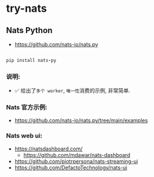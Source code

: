 # try-nats

## Nats Python

- https://github.com/nats-io/nats.py

```ruby

pip install nats-py

```

### 说明:

- ✅ 给出了`多个 worker`, `唯一性`消费的示例, 非常简单.

### Nats 官方示例:

- https://github.com/nats-io/nats.py/tree/main/examples

### Nats web ui:

- https://natsdashboard.com/
  - https://github.com/mdawar/nats-dashboard
- https://github.com/piotrpersona/nats-streaming-ui
- https://github.com/DefactoTechnology/nats-ui
